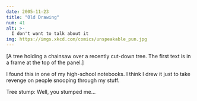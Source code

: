 ```yaml
---
date: 2005-11-23
title: "Old Drawing"
num: 41
alt: >-
  I don't want to talk about it
img: https://imgs.xkcd.com/comics/unspeakable_pun.jpg
---
```

[A tree holding a chainsaw over a recently cut-down tree. The first text is in a frame at the top of the panel.]

I found this in one of my high-school notebooks. I think I drew it just to take revenge on people snooping through my stuff.

Tree stump: Well, you stumped me...